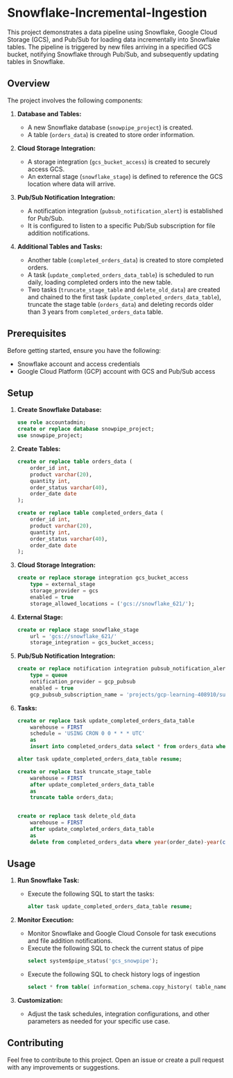 # Snowflake-Incremental-Ingestion
This project demonstrates a data pipeline using Snowflake, Google Cloud Storage (GCS), and Pub/Sub for loading data incrementally into Snowflake tables. The pipeline is triggered by new files arriving in a specified GCS bucket, notifying Snowflake through Pub/Sub, and subsequently updating tables in Snowflake.

## Overview

The project involves the following components:

1. **Database and Tables:**
    - A new Snowflake database (`snowpipe_project`) is created.
    - A table (`orders_data`) is created to store order information.

2. **Cloud Storage Integration:**
    - A storage integration (`gcs_bucket_access`) is created to securely access GCS.
    - An external stage (`snowflake_stage`) is defined to reference the GCS location where data will arrive.

3. **Pub/Sub Notification Integration:**
    - A notification integration (`pubsub_notification_alert`) is established for Pub/Sub.
    - It is configured to listen to a specific Pub/Sub subscription for file addition notifications.

4. **Additional Tables and Tasks:**
    - Another table (`completed_orders_data`) is created to store completed orders.
    - A task (`update_completed_orders_data_table`) is scheduled to run daily, loading completed orders into the new table.
    - Two tasks (`truncate_stage_table` and `delete_old_data`) are created and chained to the first task (`update_completed_orders_data_table`), truncate the stage table (`orders_data`) and deleting records older than 3 years from `completed_orders_data` table.



## Prerequisites

Before getting started, ensure you have the following:

  - Snowflake account and access credentials
  - Google Cloud Platform (GCP) account with GCS and Pub/Sub access


## Setup

1. **Create Snowflake Database:**
    ```sql
    use role accountadmin;
    create or replace database snowpipe_project;
    use snowpipe_project;
    ```

2. **Create Tables:**
    ```sql
    create or replace table orders_data (
        order_id int,
        product varchar(20),
        quantity int,
        order_status varchar(40),
        order_date date
    );

    create or replace table completed_orders_data (
        order_id int,
        product varchar(20),
        quantity int,
        order_status varchar(40),
        order_date date
    );
    ```

3. **Cloud Storage Integration:**
    ```sql
    create or replace storage integration gcs_bucket_access
        type = external_stage
        storage_provider = gcs
        enabled = true
        storage_allowed_locations = ('gcs://snowflake_621/');
    ```

4. **External Stage:**
    ```sql
    create or replace stage snowflake_stage
        url = 'gcs://snowflake_621/'
        storage_integration = gcs_bucket_access;
    ```

5. **Pub/Sub Notification Integration:**
    ```sql
    create or replace notification integration pubsub_notification_alert
        type = queue
        notification_provider = gcp_pubsub
        enabled = true
        gcp_pubsub_subscription_name = 'projects/gcp-learning-408910/subscriptions/file_add_notification-sub';
    ```

6. **Tasks:**
    ```sql
    create or replace task update_completed_orders_data_table
        warehouse = FIRST
        schedule = 'USING CRON 0 0 * * * UTC'
        as
        insert into completed_orders_data select * from orders_data where order_status='Completed' and order_id not in (select order_id from completed_orders_data);

    alter task update_completed_orders_data_table resume;

    create or replace task truncate_stage_table
        warehouse = FIRST
        after update_completed_orders_data_table
        as
        truncate table orders_data; 

    
    create or replace task delete_old_data
        warehouse = FIRST
        after update_completed_orders_data_table
        as
        delete from completed_orders_data where year(order_date)-year(current_date())>3;
    ```

## Usage

1. **Run Snowflake Task:**
    - Execute the following SQL to start the tasks:
        ```sql
        alter task update_completed_orders_data_table resume;
        ```

2. **Monitor Execution:**
    - Monitor Snowflake and Google Cloud Console for task executions and file addition notifications.
    - Execute the following SQL to check the current status of pipe
        ```sql
        select system$pipe_status('gcs_snowpipe');
        ```
    - Execute the following SQL to check history logs of ingestion
        ```sql
        select * from table( information_schema.copy_history( table_name=> 'orders_data', start_time=> dateadd( hours, -1, current_timestamp() ) ) );
        ```

3. **Customization:**
    - Adjust the task schedules, integration configurations, and other parameters as needed for your specific use case.

## Contributing
Feel free to contribute to this project. Open an issue or create a pull request with any improvements or suggestions.
